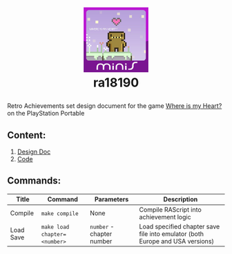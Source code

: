 # <p align="center"><img src="assets/whereismyheart3.png" width="150" /><br>ra18190
Retro Achievements set design document for the game [Where is my Heart?](https://retroachievements.org/game/18190) on the PlayStation Portable

## Content:

1. [Design Doc](DESIGN.md)
2. [Code](18190.rascript)

## Commands:

|Title|Command|Parameters|Description|
|-|-|-|-|
|Compile|`make compile`|None|Compile RAScript into achievement logic|
|Load Save|`make load chapter=<number>`|`number` - chapter number|Load specified chapter save file into emulator (both Europe and USA versions)|